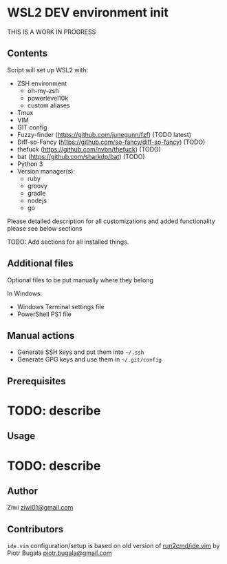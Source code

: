 # WSL2 DEV environment init

THIS IS A WORK IN PROGRESS

## Contents

Script will set up WSL2 with:

- ZSH environment
  - oh-my-zsh
  - powerlevel10k
  - custom aliases
- Tmux
- VIM
- GIT config
- Fuzzy-finder (https://github.com/junegunn/fzf) (TODO latest)
- Diff-so-Fancy (https://github.com/so-fancy/diff-so-fancy) (TODO)
- thefuck (https://github.com/nvbn/thefuck) (TODO)
- bat (https://github.com/sharkdp/bat) (TODO)
- Python 3
- Version manager(s):
  - ruby
  - groovy
  - gradle
  - nodejs
  - go

Please detailed description for all customizations and added functionality please see below sections

TODO: Add sections for all installed things.

## Additional files

Optional files to be put manually where they belong

In Windows:

  - Windows Terminal settings file
  - PowerShell PS1 file

## Manual actions

- Generate SSH keys and put them into `~/.ssh`
- Generate GPG keys and use them in `~/.git/config`

## Prerequisites

# TODO: describe

## Usage

# TODO: describe

## Author

Ziwi <ziwi01@gmail.com>

## Contributors

`ide.vim` configuration/setup is based on old version of [run2cmd/ide.vim](https://github.com/run2cmd/ide.vim) by Piotr Bugała <piotr.bugala@gmail.com>

